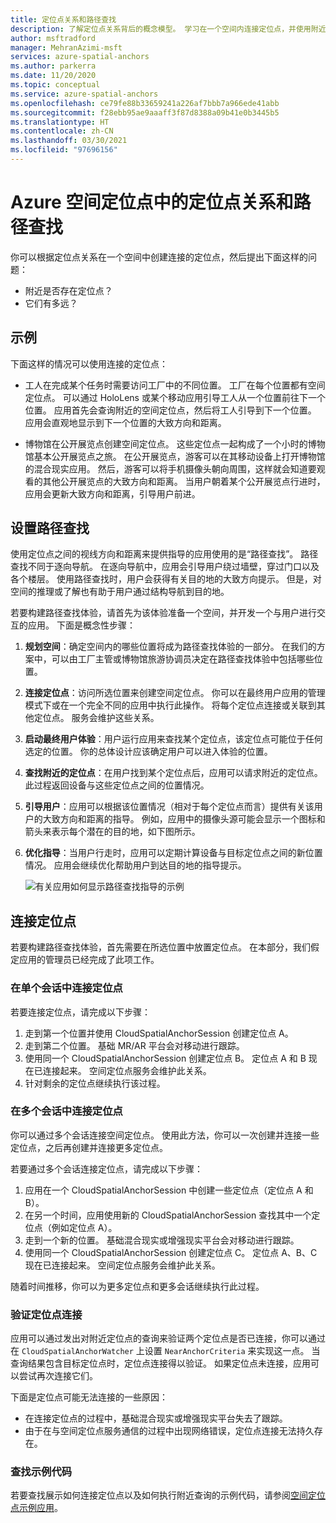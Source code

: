 ```yaml
---
title: 定位点关系和路径查找
description: 了解定位点关系背后的概念模型。 学习在一个空间内连接定位点，并使用附近 API 来实现路径查找方案。
author: msftradford
manager: MehranAzimi-msft
services: azure-spatial-anchors
ms.author: parkerra
ms.date: 11/20/2020
ms.topic: conceptual
ms.service: azure-spatial-anchors
ms.openlocfilehash: ce79fe88b33659241a226af7bbb7a966ede41abb
ms.sourcegitcommit: f28ebb95ae9aaaff3f87d8388a09b41e0b3445b5
ms.translationtype: HT
ms.contentlocale: zh-CN
ms.lasthandoff: 03/30/2021
ms.locfileid: "97696156"
---
```

# <a name="anchor-relationships-and-way-finding-in-azure-spatial-anchors"></a>Azure 空间定位点中的定位点关系和路径查找

你可以根据定位点关系在一个空间中创建连接的定位点，然后提出下面这样的问题：

* 附近是否存在定位点？
* 它们有多远？

## <a name="examples"></a>示例

下面这样的情况可以使用连接的定位点：

* 工人在完成某个任务时需要访问工厂中的不同位置。 工厂在每个位置都有空间定位点。 可以通过 HoloLens 或某个移动应用引导工人从一个位置前往下一个位置。 应用首先会查询附近的空间定位点，然后将工人引导到下一个位置。 应用会直观地显示到下一个位置的大致方向和距离。

* 博物馆在公开展览点创建空间定位点。 这些定位点一起构成了一个小时的博物馆基本公开展览点之旅。 在公开展览点，游客可以在其移动设备上打开博物馆的混合现实应用。 然后，游客可以将手机摄像头朝向周围，这样就会知道要观看的其他公开展览点的大致方向和距离。 当用户朝着某个公开展览点行进时，应用会更新大致方向和距离，引导用户前进。

## <a name="set-up-way-finding"></a>设置路径查找

使用定位点之间的视线方向和距离来提供指导的应用使用的是“路径查找”。 路径查找不同于逐向导航。 在逐向导航中，应用会引导用户绕过墙壁，穿过门口以及各个楼层。 使用路径查找时，用户会获得有关目的地的大致方向提示。 但是，对空间的推理或了解也有助于用户通过结构导航到目的地。

若要构建路径查找体验，请首先为该体验准备一个空间，并开发一个与用户进行交互的应用。 下面是概念性步骤：

1. **规划空间**：确定空间内的哪些位置将成为路径查找体验的一部分。 在我们的方案中，可以由工厂主管或博物馆旅游协调员决定在路径查找体验中包括哪些位置。
2. **连接定位点**：访问所选位置来创建空间定位点。 你可以在最终用户应用的管理模式下或在一个完全不同的应用中执行此操作。 将每个定位点连接或关联到其他定位点。 服务会维护这些关系。
3. **启动最终用户体验**：用户运行应用来查找某个定位点，该定位点可能位于任何选定的位置。 你的总体设计应该确定用户可以进入体验的位置。
4. **查找附近的定位点**：在用户找到某个定位点后，应用可以请求附近的定位点。 此过程返回设备与这些定位点之间的位置情况。
5. **引导用户**：应用可以根据该位置情况（相对于每个定位点而言）提供有关该用户的大致方向和距离的指导。 例如，应用中的摄像头源可能会显示一个图标和箭头来表示每个潜在的目的地，如下图所示。
6. **优化指导**：当用户行走时，应用可以定期计算设备与目标定位点之间的新位置情况。 应用会继续优化帮助用户到达目的地的指导提示。

    ![有关应用如何显示路径查找指导的示例](./media/meeting-spot.png)

## <a name="connect-anchors"></a>连接定位点

若要构建路径查找体验，首先需要在所选位置中放置定位点。 在本部分，我们假定应用的管理员已经完成了此项工作。

### <a name="connect-anchors-in-a-single-session"></a>在单个会话中连接定位点

若要连接定位点，请完成以下步骤：

1. 走到第一个位置并使用 CloudSpatialAnchorSession 创建定位点 A。
2. 走到第二个位置。 基础 MR/AR 平台会对移动进行跟踪。
3. 使用同一个 CloudSpatialAnchorSession 创建定位点 B。 定位点 A 和 B 现在已连接起来。 空间定位点服务会维护此关系。
4. 针对剩余的定位点继续执行该过程。

### <a name="connect-anchors-in-multiple-sessions"></a>在多个会话中连接定位点

你可以通过多个会话连接空间定位点。 使用此方法，你可以一次创建并连接一些定位点，之后再创建并连接更多定位点。

若要通过多个会话连接定位点，请完成以下步骤：

1. 应用在一个 CloudSpatialAnchorSession 中创建一些定位点（定位点 A 和 B）。
2. 在另一个时间，应用使用新的 CloudSpatialAnchorSession 查找其中一个定位点（例如定位点 A）。
3. 走到一个新的位置。 基础混合现实或增强现实平台会对移动进行跟踪。
4. 使用同一个 CloudSpatialAnchorSession 创建定位点 C。 定位点 A、B、C 现在已连接起来。 空间定位点服务会维护此关系。

随着时间推移，你可以为更多定位点和更多会话继续执行此过程。

### <a name="verify-anchor-connections"></a>验证定位点连接

应用可以通过发出对附近定位点的查询来验证两个定位点是否已连接，你可以通过在 `CloudSpatialAnchorWatcher` 上设置 `NearAnchorCriteria` 来实现这一点。 当查询结果包含目标定位点时，定位点连接得以验证。 如果定位点未连接，应用可以尝试再次连接它们。

下面是定位点可能无法连接的一些原因：

* 在连接定位点的过程中，基础混合现实或增强现实平台失去了跟踪。
* 由于在与空间定位点服务通信的过程中出现网络错误，定位点连接无法持久存在。

### <a name="find-sample-code"></a>查找示例代码

若要查找展示如何连接定位点以及如何执行附近查询的示例代码，请参阅[空间定位点示例应用](https://github.com/Azure/azure-spatial-anchors-samples)。
